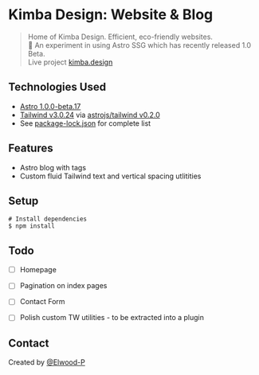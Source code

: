 # Kimba Design: Website & Blog
> Home of Kimba Design. Efficient, eco-friendly websites.  
> 🚀 An experiment in using Astro SSG which has recently released 1.0 Beta.  
> Live project [kimba.design](https://kimba.design)  


## Technologies Used
- [Astro 1.0.0-beta.17](https://github.com/withastro/astro)
- [Tailwind v3.0.24](https://github.com/tailwindlabs/tailwindcss) via [astrojs/tailwind v0.2.0](https://github.com/withastro/astro/tree/main/packages/integrations/tailwind)
- See [package-lock.json](https://github.com/Elwood-P/Kimba-Astro/blob/main/package-lock.json) for complete list


## Features
- Astro blog with tags
- Custom fluid Tailwind text and vertical spacing utlitities


## Setup
```
# Install dependencies
$ npm install
```


## Todo
- [ ] Homepage
- [ ] Pagination on index pages
- [ ] Contact Form
- [ ] Polish custom TW utilities - to be extracted into a plugin  


## Contact
Created by [@Elwood-P](https://kimba.design)
